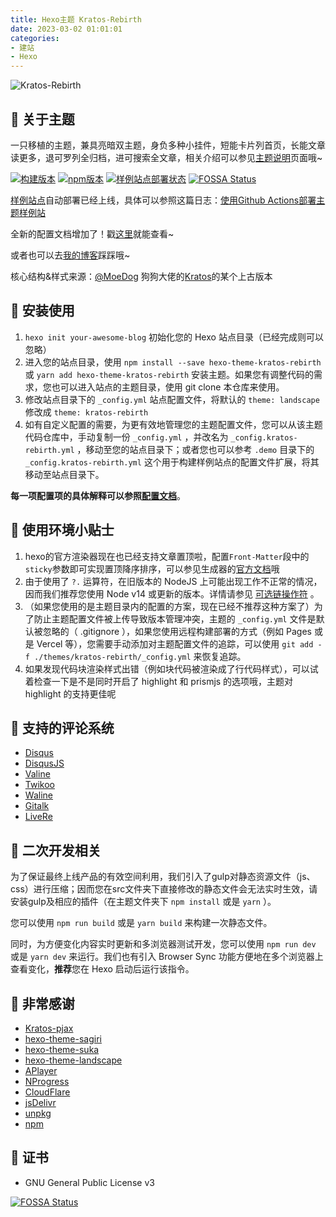 ```yaml
---
title: Hexo主题 Kratos-Rebirth
date: 2023-03-02 01:01:01
categories:
- 建站
- Hexo
---
```


![Kratos-Rebirth](https://repository-images.githubusercontent.com/132322562/46429300-7da7-11ea-8c82-d03503cb17b8)

## 🍭 关于主题

一只移植的主题，兼具亮暗双主题，身负多种小挂件，短能卡片列首页，长能文章读更多，退可罗列全归档，进可搜索全文章，相关介绍可以参见[主题说明](https://candinya.github.io/posts/Kratos-Rebirth/)页面哦~

[![构建版本](https://img.shields.io/github/v/release/candinya/Kratos-Rebirth)](https://github.com/candinya/Kratos-Rebirth/releases/latest)
[![npm版本](https://img.shields.io/npm/v/hexo-theme-kratos-rebirth?color=red&logo=npm)](https://www.npmjs.com/package/hexo-theme-kratos-rebirth)
[![样例站点部署状态](https://github.com/candinya/Kratos-Rebirth/workflows/Build%20Demo%20Site/badge.svg)](https://kr-demo.candinya.github.io/)
[![FOSSA Status](https://app.fossa.com/api/projects/git%2Bgithub.com%2Fcandinya%2FKratos-Rebirth.svg?type=shield)](https://app.fossa.com/projects/git%2Bgithub.com%2Fcandinya%2FKratos-Rebirth?ref=badge_shield)

[样例站点](https://kr-demo.candinya.github.io)自动部署已经上线，具体可以参照这篇日志：[使用Github Actions部署主题样例站](https://candinya.github.io/posts/theme-demo-deployment-with-github-actions/)

全新的配置文档增加了！戳[这里](https://github.com/candinya/Kratos-Rebirth/blob/master/Kratos-Rebirth-Manual.md)就能查看~

或者也可以去[我的博客](https://candinya.github.io/posts/Kratos-Rebirth/)踩踩哦~

核心结构&样式来源：[@MoeDog](https://github.com/xb2016) 狗狗大佬的[Kratos](https://github.com/xb2016/kratos)的某个上古版本

## 💞 安装使用

1. `hexo init your-awesome-blog` 初始化您的 Hexo 站点目录（已经完成则可以忽略）
2. 进入您的站点目录，使用 `npm install --save hexo-theme-kratos-rebirth` 或 `yarn add hexo-theme-kratos-rebirth` 安装主题。如果您有调整代码的需求，您也可以进入站点的主题目录，使用 git clone 本仓库来使用。
3. 修改站点目录下的 `_config.yml` 站点配置文件，将默认的 `theme: landscape` 修改成 `theme: kratos-rebirth`
4. 如有自定义配置的需要，为更有效地管理您的主题配置文件，您可以从该主题代码仓库中，手动复制一份 `_config.yml` ，并改名为 `_config.kratos-rebirth.yml` ，移动至您的站点目录下；或者您也可以参考 `.demo` 目录下的 `_config.kratos-rebirth.yml` 这个用于构建样例站点的配置文件扩展，将其移动至站点目录下。

**每一项配置项的具体解释可以参照[配置文档](https://kr-demo.candinya.github.io/posts/Kratos-Rebirth-Manual/)**。

## 🎁 使用环境小贴士

1. hexo的官方渲染器现在也已经支持文章置顶啦，配置`Front-Matter`段中的`sticky`参数即可实现置顶降序排序，可以参见生成器的[官方文档](https://github.com/hexojs/hexo-generator-index#usage)哦
2. 由于使用了 `?.` 运算符，在旧版本的 NodeJS 上可能出现工作不正常的情况，因而我们推荐您使用 Node v14 或更新的版本。详情请参见 [可选链操作符](https://developer.mozilla.org/zh-CN/docs/Web/JavaScript/Reference/Operators/Optional_chaining) 。
3. （如果您使用的是主题目录内的配置的方案，现在已经不推荐这种方案了）为了防止主题配置文件被上传导致版本管理冲突，主题的 `_config.yml` 文件是默认被忽略的（ .gitignore ），如果您使用远程构建部署的方式（例如 Pages 或是 Vercel 等），您需要手动添加对主题配置文件的追踪，可以使用 `git add -f ./themes/kratos-rebirth/_config.yml` 来恢复追踪。
4. 如果发现代码块渲染样式出错（例如块代码被渲染成了行代码样式），可以试着检查一下是不是同时开启了 highlight 和 prismjs 的选项哦，主题对 highlight 的支持更佳呢

## 💬 支持的评论系统

- [Disqus](https://disqus.com)
- [DisqusJS](https://disqusjs.skk.moe/)
- [Valine](https://valine.js.org)
- [Twikoo](https://twikoo.js.org)
- [Waline](https://waline.js.org)
- [Gitalk](https://gitalk.github.io/)
- [LiveRe](https://livere.com/)

## 🍩 二次开发相关

为了保证最终上线产品的有效空间利用，我们引入了gulp对静态资源文件（js、css）进行压缩；因而您在src文件夹下直接修改的静态文件会无法实时生效，请安装gulp及相应的插件（在主题文件夹下 `npm install` 或是 `yarn` ）。

您可以使用 `npm run build` 或是 `yarn build` 来构建一次静态文件。

同时，为方便变化内容实时更新和多浏览器测试开发，您可以使用 `npm run dev` 或是 `yarn dev` 来运行。我们也有引入 Browser Sync 功能方便地在多个浏览器上查看变化，**推荐**您在 Hexo 启动后运行该指令。

## 💮 非常感谢

- [Kratos-pjax](https://github.com/xb2016/kratos-pjax)
- [hexo-theme-sagiri](https://github.com/DIYgod/diygod.me/tree/master/themes/sagiri)
- [hexo-theme-suka](https://github.com/SukkaW/hexo-theme-suka)
- [hexo-theme-landscape](https://github.com/hexojs/hexo-theme-landscape)
- [APlayer](https://github.com/MoePlayer/APlayer)
- [NProgress](https://github.com/rstacruz/nprogress)
- [CloudFlare](https://www.cloudflare.com/)
- [jsDelivr](https://www.jsdelivr.com/)
- [unpkg](https://www.unpkg.com/)
- [npm](https://www.npmjs.com/)

## 🎵 证书

- GNU General Public License v3

[![FOSSA Status](https://app.fossa.com/api/projects/git%2Bgithub.com%2Fcandinya%2FKratos-Rebirth.svg?type=large)](https://app.fossa.com/projects/git%2Bgithub.com%2Fcandinya%2FKratos-Rebirth?ref=badge_large)
